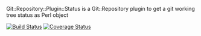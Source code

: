 Git::Repository::Plugin::Status is a Git::Repository plugin to get a git
working tree status as Perl object

[![Build Status](https://travis-ci.org/nichtich/Git-Repository-Plugin-Status.png)](https://travis-ci.org/nichtich/Git-Repository-Plugin-Status)
[![Coverage Status](https://coveralls.io/repos/nichtich/Git-Repository-Plugin-Status/badge.png?branch=master)](https://coveralls.io/r/nichtich/Git-Repository-Plugin-Status?branch=master)
